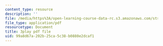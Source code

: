 ```yaml
---
content_type: resource
description: ''
file: /media/https%3A/open-learning-course-data-rc.s3.amazonaws.com/sts-081-innovation-systems-for-science-technology-energy-manufacturing-and-health-spring-2017/99a8d67a202b25ca5c38b0880e2dcaf1_44z4NAj-dEw.pdf
file_type: application/pdf
resourcetype: Document
title: 3play pdf file
uid: 99a8d67a-202b-25ca-5c38-b0880e2dcaf1
---
```

